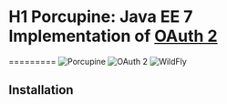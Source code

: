  # H1 Porcupine: Java EE 7 Implementation of [OAuth 2](http://oauth.net/2/)
=========
![Porcupine](https://github.com/maltron/Porcupine/blob/master/server/javaee/7/porcupine/images/porcupine-icon48.png)
![OAuth 2](https://github.com/maltron/Porcupine/blob/master/server/javaee/7/porcupine/images/oauth-2-sm.png)
![WildFly](https://www.jboss.org/dms/wildfly_splash/splash_wildflylogo_small.png)


Installation
------------


